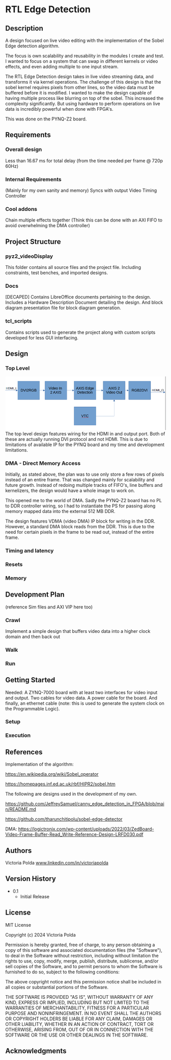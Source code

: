 # RTL Edge Detection

## Description
A design focused on live video editing with the implementation of the Sobel Edge detection algorithm. 

The focus is own scalability and reusability in the modules I create and test. I wanted to focus on a system that can swap in different kernels or video effects, and even adding multiple to one input stream.

The RTL Edge Detection design takes in live video streaming data, and transforms it via kernel operations. 
The challenge of this design is that the sobel kernel requires pixels from other lines, so the video data must be buffered before it is modified. I wanted to make the design capable of having multiple process like blurring on top of the sobel. This increased the complexity significantly. 
But using hardware to perform operations on live data is incredibly powerful when done with FPGA's.

This was done on the PYNQ-Z2 board.

## Requirements
### Overall design
Less than 16.67 ms for total delay (from the time needed per frame @ 720p 60Hz)

### Internal Requirements
(Mainly for my own sanity and memory)
Syncs with output Video Timing Controller

### Cool addons
Chain multiple effects together (Think this can be done with an AXI FIFO to avoid overwhelming the DMA controller)

## Project Structure
### pyz2_videoDisplay
This folder contains all source files and the project file.
Including constraints, test benches, and imported designs.

### Docs
[DECAPED] Contains LibreOffice documents pertaining to the design. Includes a Hardware Description Document detailing the design. And  block diagram presentation file for block diagram generation. 

### tcl_scripts
Contains scripts used to generate the project along with custom scripts developed for less GUI interfacing.

## Design
### Top Level
![Top wrapper](images/top_BD.PNG)
The top level design features wiring for the HDMI in and output port. Both of these are actually running DVI protocol and not HDMI. This is due to limitations of available IP for the PYNQ board and my time and development limitations. 



### DMA - Direct Memory Access
Initially, as stated above, the plan was to use only store a few rows of pixels instead of an entire frame. That was changed mainly for scalability and future growth. Instead of redoing multiple tracks of FIFO's, line buffers and kernelizers, the design would have a whole image to work on. 

This opened me to the world of DMA. Sadly the PYNQ-Z2 board has no PL to DDR controller wiring, so I had to instantiate the PS for passing along memory mapped data into the external 512 MB DDR.

The design features VDMA (video DMA) IP block for writing in the DDR.
However, a standard DMA block reads from the DDR. This is due to the need for certain pixels in the frame to be read out, instead of the entire frame. 

### Timing and latency

### Resets

### Memory

## Development Plan
(reference Sim files and AXI VIP here too)

### Crawl
Implement a simple design that buffers video data into a higher clock domain and then back out

### Walk

### Run

## Getting Started
Needed: 
   A ZYNQ-7000 board with at least two interfaces for video input and output. 
   Two cables for video data. 
   A power cable for the board. 
   And finally, an ethernet cable (note: this is used to generate the system clock on the Programmable Logic).

### Setup


### Execution

## References
Implementation of the algorithm:

https://en.wikipedia.org/wiki/Sobel_operator

https://homepages.inf.ed.ac.uk/rbf/HIPR2/sobel.htm

The following are designs used in the development of my own. 

https://github.com/JeffreySamuel/canny_edge_detection_in_FPGA/blob/main/README.md

https://github.com/tharunchitipolu/sobel-edge-detector

DMA: https://logictronix.com/wp-content/uploads/2022/03/ZedBoard-Video-Frame-Buffer-Read_Write-Reference-Design-LRFD030.pdf

## Authors

Victoria Polda
www.linkedin.com/in/victoriapolda

## Version History

* 0.1
    * Initial Release

## License

MIT License

Copyright (c) 2024 Victoria Polda

Permission is hereby granted, free of charge, to any person obtaining a copy
of this software and associated documentation files (the "Software"), to deal
in the Software without restriction, including without limitation the rights
to use, copy, modify, merge, publish, distribute, sublicense, and/or sell
copies of the Software, and to permit persons to whom the Software is
furnished to do so, subject to the following conditions:

The above copyright notice and this permission notice shall be included in all
copies or substantial portions of the Software.

THE SOFTWARE IS PROVIDED "AS IS", WITHOUT WARRANTY OF ANY KIND, EXPRESS OR
IMPLIED, INCLUDING BUT NOT LIMITED TO THE WARRANTIES OF MERCHANTABILITY,
FITNESS FOR A PARTICULAR PURPOSE AND NONINFRINGEMENT. IN NO EVENT SHALL THE
AUTHORS OR COPYRIGHT HOLDERS BE LIABLE FOR ANY CLAIM, DAMAGES OR OTHER
LIABILITY, WHETHER IN AN ACTION OF CONTRACT, TORT OR OTHERWISE, ARISING FROM,
OUT OF OR IN CONNECTION WITH THE SOFTWARE OR THE USE OR OTHER DEALINGS IN THE
SOFTWARE.

## Acknowledgments

